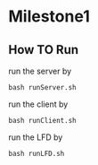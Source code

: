 # Milestone1

## How TO Run

run the server by 
```
bash runServer.sh
```

run the client by 
```
bash runClient.sh
```

run the LFD by
```
bash runLFD.sh
```

